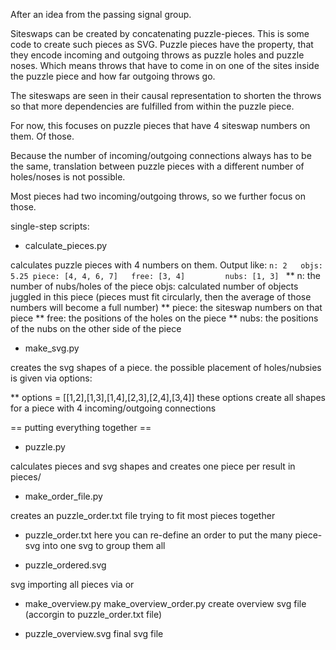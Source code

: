 After an idea from the passing signal group.

Siteswaps can be created by concatenating puzzle-pieces. This is some code to create such pieces as SVG. 
Puzzle pieces have the property, that they  encode incoming and outgoing throws as puzzle holes and puzzle noses. Which means throws that have to come in on one of the sites inside the puzzle piece and how far outgoing throws go.

The siteswaps are seen in their causal representation to shorten the throws so that more dependencies are fulfilled from within the puzzle piece. 

For now, this focuses on puzzle pieces that have 4 siteswap numbers on them. Of those.

Because the number of incoming/outgoing connections always has to be the same, translation between puzzle pieces with a different number of holes/noses is not possible.

Most pieces had two incoming/outgoing throws, so we further focus on those. 

single-step scripts:

* calculate_pieces.py

calculates puzzle pieces with 4 numbers on them. Output like:
`n: 2   objs: 5.25 piece: [4, 4, 6, 7]   free: [3, 4]         nubs: [1, 3] `
** n: the number of nubs/holes of the piece
objs: calculated number of objects juggled in this piece (pieces must fit circularly, then the average of those numbers will become a full number)
** piece: the siteswap numbers on that piece
** free: the positions of the holes on the piece 
** nubs: the positions of the nubs on the other side of the piece


* make_svg.py

creates the svg shapes of a piece. the possible placement of holes/nubsies is given via options:

** options = [[1,2],[1,3],[1,4],[2,3],[2,4],[3,4]]
these options create all shapes for a piece with 4 incoming/outgoing connections

== putting everything together ==

* puzzle.py

calculates pieces and svg shapes and creates one piece per result in pieces/

* make_order_file.py

creates an puzzle_order.txt file trying to fit most pieces together

* puzzle_order.txt 
here you can re-define an order to put the many piece-svg into one svg to group them all

* puzzle_ordered.svg

svg importing all pieces via <use> or <image>

* make_overview.py make_overview_order.py
create overview svg file (accorgin to puzzle_order.txt file)

* puzzle_overview.svg
final svg file
